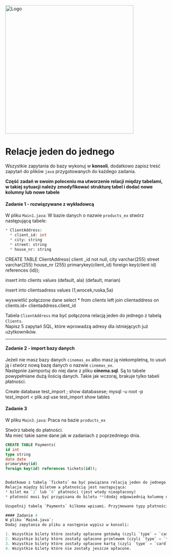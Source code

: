 <img alt="Logo" src="http://coderslab.pl/svg/logo-coderslab.svg" width="400">

#  Relacje jeden do jednego

Wszystkie zapytania do bazy wykonuj w **konsoli**, dodatkowo zapisz treść zapytań do plików ``java`` przygotowanych do każdego zadania.

**Część zadań w swoim poleceniu ma utworzenie relacji między tabelami, w takiej sytuacji należy zmodyfikować strukturę tabel i dodać nowe kolumny lub nowe tabele**

#### Zadanie 1 - rozwiązywane z wykładowcą
W pliku `Main1.java`:
W bazie danych o nazwie ```products_ex``` stwórz następującą tabele:
```SQL
* ClientAddress:
  * client_id: int
  * city: string
  * street: string
  * house_nr: string
```
CREATE TABLE ClientAddress(
client _id not null,
city varchar(255)
street varchar(255)
house_nr (255)
primarykey(client_id)
foreign key(client id) references (id));

insert into clients values
(default, ala)
(default, marian)

insert into clientsadress values
(1,wrocek,ruska,5a)

wyswietlić połączone dane 
select * from clients left join 
clientaddress
on clients.id= clientaddress.client_id


Tabela ```ClientAddress``` ma być połączona relacją jeden do jednego z tabelą ```Clients```.  
Napisz 5 zapytań SQL, które wprowadzą adresy dla istniejących już użytkowników.

-----------------------------------------------------------------------------

#### Zadanie 2 - import bazy danych

Jeżeli nie masz bazy danych `cinemas_ex` albo masz ją niekompletną, to usuń ją i stwórz nową bazę danych o nazwie ```cinemas_ex```.  
Następnie zaimportuj do niej dane z pliku **cinema.sql**. Są to tabele powypełniane dużą ilością danych. Takie jak wczoraj, brakuje tylko tabeli płatności.

Create database test_import ;
show databasese;
mysql -u root -p test_import < plik.sql
use test_import 
show tables 

#### Zadanie 3
W pliku `Main3.java`:
Praca na bazie `products_ex`  

Stwórz tabelę do płatności.  
Ma mieć takie same dane jak w zadaniach z poprzedniego dnia.  
```SQL
CREATE TABLE Payments(
id int
type string
date date
primarykey(id)
foreign key(id) references tickets(id));


Dodatkowo z tabelą `Tickets` ma być powiązana relacją jeden do jednego.  
Relacja między biletem a płatnością jest następująca:  
* bilet ma `1` lub `0` płatności (jest wtedy nieopłacony)
* płatność musi być przypisana do biletu **(dodaj odpowiednią kolumnę do tabeli `Payments` podczas jej tworzenia)**

Uzupełnij tabelę `Payments` kilkoma wpisami. Przyjmowane typy płatności (`cash`, `transfer`, `card`).

#### Zadanie 4
W pliku `Main4.java`:
Dodaj zapytania do pliku a następnie wypisz w konsoli:

1. Wszystkie bilety które zostały opłacone gotówką (czyli `type` = `cash` ). 
2. Wszystkie bilety które zostały opłacone przelewem (czyli `type` = `transfer` ).
3. Wszystkie bilety które zostały opłacone kartą (czyli `type` = `card` ).
4. Wszystkie bilety które nie zostały jeszcze opłacone.
